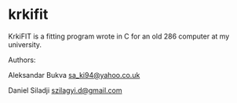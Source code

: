 krkifit
=======

KrkiFIT is a fitting program wrote in C for an old 286 computer at my university.

Authors:

Aleksandar Bukva sa_ki94@yahoo.co.uk

Daniel Siladji szilagyi.d@gmail.com

